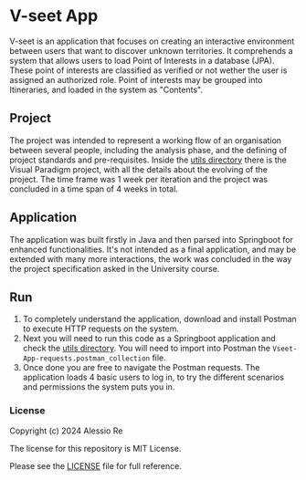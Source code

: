 # V-seet App
V-seet is an application that focuses on creating an interactive environment
between users that want to discover unknown territories.
It comprehends a system that allows users to load Point of Interests in a database (JPA).
These point of interests are classified as verified or not wether the user is assigned
an authorized role. Point of interests may be grouped into Itineraries, and loaded in the
system as "Contents".
## Project
The project was intended to represent a working flow of an organisation between several people,
including the analysis phase, and the defining of project standards and pre-requisites.
Inside the [utils directory](utils) there is the Visual Paradigm project, with all the details
about the evolving of the project. The time frame was 1 week per iteration and the project was concluded
in a time span of 4 weeks in total.

## Application
The application was built firstly in Java and then parsed into Springboot for enhanced functionalities.
It's not intended as a final application, and may be extended with many more interactions,
the work was concluded in the way the project specification asked in the University course.

## Run
1. To completely understand the application, download and install Postman 
to execute HTTP requests on the system.
2. Next you will need to run this code as a Springboot application and check the [utils directory](utils).
You will need to import into Postman the <code>Vseet-App-requests.postman_collection</code> file.
3. Once done
you are free to navigate the Postman requests.
The application loads 4 basic users to log in, to try the different
scenarios and permissions the system puts you in.



### License
Copyright (c) 2024 Alessio Re

The license for this repository is MIT License.

Please see the [LICENSE](LICENSE) file for full reference.
